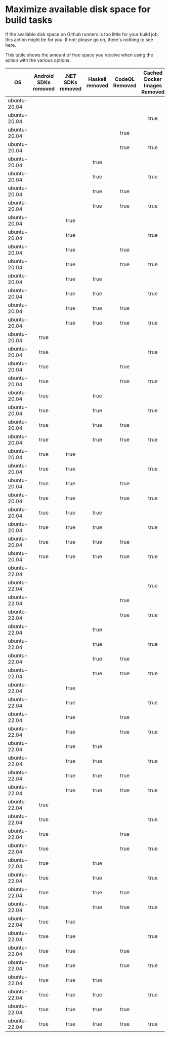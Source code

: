 # Maximize available disk space for build tasks

If the available disk space on Github runners is too little for your build job, this action might be for you.
If not: please go on, there's nothing to see here.

This table shows the amount of free space you receive when using the action with the various options.

OS | Android SDKs removed | .NET SDKs removed | Haskell removed | CodeQL Removed | Cached Docker Images Removed | GB freed | GB free | Elapsed Time (seconds) |
---|:--------------------:|:-----------------:|:---------------:|:--------------:|:----------------------------:|:--------:|:-------:|:----------------------:|
ubuntu-20.04 |  |  |  |  |  | 63 | 84 | 2
ubuntu-20.04 |  |  |  |  | true | 66 | 87 | 24
ubuntu-20.04 |  |  |  | true |  | 68 | 89 | 4
ubuntu-20.04 |  |  |  | true | true | 71 | 92 | 38
ubuntu-20.04 |  |  | true |  |  | 63 | 84 | 2
ubuntu-20.04 |  |  | true |  | true | 66 | 87 | 25
ubuntu-20.04 |  |  | true | true |  | 68 | 89 | 4
ubuntu-20.04 |  |  | true | true | true | 71 | 92 | 8
ubuntu-20.04 |  | true |  |  |  | 64 | 85 | 5
ubuntu-20.04 |  | true |  |  | true | 67 | 88 | 11
ubuntu-20.04 |  | true |  | true |  | 69 | 90 | 5
ubuntu-20.04 |  | true |  | true | true | 72 | 93 | 42
ubuntu-20.04 |  | true | true |  |  | 64 | 85 | 5
ubuntu-20.04 |  | true | true |  | true | 67 | 88 | 23
ubuntu-20.04 |  | true | true | true |  | 69 | 90 | 6
ubuntu-20.04 |  | true | true | true | true | 72 | 93 | 32
ubuntu-20.04 | true |  |  |  |  | 70 | 91 | 57
ubuntu-20.04 | true |  |  |  | true | 73 | 94 | 166
ubuntu-20.04 | true |  |  | true |  | 75 | 96 | 14
ubuntu-20.04 | true |  |  | true | true | 78 | 99 | 102
ubuntu-20.04 | true |  | true |  |  | 70 | 91 | 14
ubuntu-20.04 | true |  | true |  | true | 73 | 94 | 107
ubuntu-20.04 | true |  | true | true |  | 75 | 96 | 13
ubuntu-20.04 | true |  | true | true | true | 78 | 99 | 20
ubuntu-20.04 | true | true |  |  |  | 72 | 93 | 163
ubuntu-20.04 | true | true |  |  | true | 75 | 96 | 99
ubuntu-20.04 | true | true |  | true |  | 77 | 98 | 77
ubuntu-20.04 | true | true |  | true | true | 80 | 101 | 119
ubuntu-20.04 | true | true | true |  |  | 72 | 93 | 15
ubuntu-20.04 | true | true | true |  | true | 75 | 96 | 16
ubuntu-20.04 | true | true | true | true |  | 77 | 98 | 63
ubuntu-20.04 | true | true | true | true | true | 80 | 101 | 19
ubuntu-22.04 |  |  |  |  |  | 63 | 85 | 2
ubuntu-22.04 |  |  |  |  | true | 66 | 88 | 8
ubuntu-22.04 |  |  |  | true |  | 68 | 90 | 4
ubuntu-22.04 |  |  |  | true | true | 71 | 93 | 35
ubuntu-22.04 |  |  | true |  |  | 63 | 85 | 2
ubuntu-22.04 |  |  | true |  | true | 66 | 88 | 6
ubuntu-22.04 |  |  | true | true |  | 68 | 90 | 4
ubuntu-22.04 |  |  | true | true | true | 71 | 93 | 8
ubuntu-22.04 |  | true |  |  |  | 64 | 86 | 5
ubuntu-22.04 |  | true |  |  | true | 68 | 90 | 7
ubuntu-22.04 |  | true |  | true |  | 69 | 91 | 4
ubuntu-22.04 |  | true |  | true | true | 72 | 94 | 8
ubuntu-22.04 |  | true | true |  |  | 64 | 86 | 3
ubuntu-22.04 |  | true | true |  | true | 68 | 90 | 27
ubuntu-22.04 |  | true | true | true |  | 69 | 91 | 5
ubuntu-22.04 |  | true | true | true | true | 72 | 94 | 33
ubuntu-22.04 | true |  |  |  |  | 70 | 92 | 19
ubuntu-22.04 | true |  |  |  | true | 73 | 95 | 95
ubuntu-22.04 | true |  |  | true |  | 75 | 97 | 15
ubuntu-22.04 | true |  |  | true | true | 78 | 100 | 21
ubuntu-22.04 | true |  | true |  |  | 70 | 92 | 72
ubuntu-22.04 | true |  | true |  | true | 73 | 95 | 18
ubuntu-22.04 | true |  | true | true |  | 75 | 97 | 16
ubuntu-22.04 | true |  | true | true | true | 78 | 100 | 134
ubuntu-22.04 | true | true |  |  |  | 72 | 94 | 16
ubuntu-22.04 | true | true |  |  | true | 75 | 97 | 19
ubuntu-22.04 | true | true |  | true |  | 77 | 99 | 17
ubuntu-22.04 | true | true |  | true | true | 80 | 102 | 62
ubuntu-22.04 | true | true | true |  |  | 72 | 94 | 17
ubuntu-22.04 | true | true | true |  | true | 75 | 97 | 36
ubuntu-22.04 | true | true | true | true |  | 77 | 99 | 13
ubuntu-22.04 | true | true | true | true | true | 80 | 102 | 18
